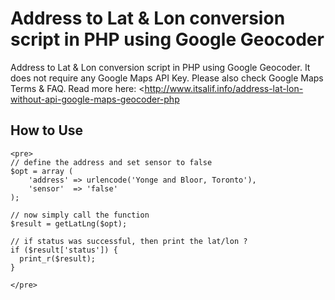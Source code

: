 Address to Lat & Lon conversion script in PHP using Google Geocoder
===========================================================================

  Address to Lat & Lon conversion script in PHP using Google Geocoder. 
  It does not require any Google Maps API Key. Please also check Google Maps Terms & FAQ.
  Read more here: <http://www.itsalif.info/address-lat-lon-without-api-google-maps-geocoder-php


How to Use
----------

	<pre>
	// define the address and set sensor to false
	$opt = array (
		'address' => urlencode('Yonge and Bloor, Toronto'),
		'sensor'  => 'false'
	);
 
	// now simply call the function
	$result = getLatLng($opt);
 
	// if status was successful, then print the lat/lon ?
	if ($result['status']) {
      print_r($result);
	}
	
	</pre>
  